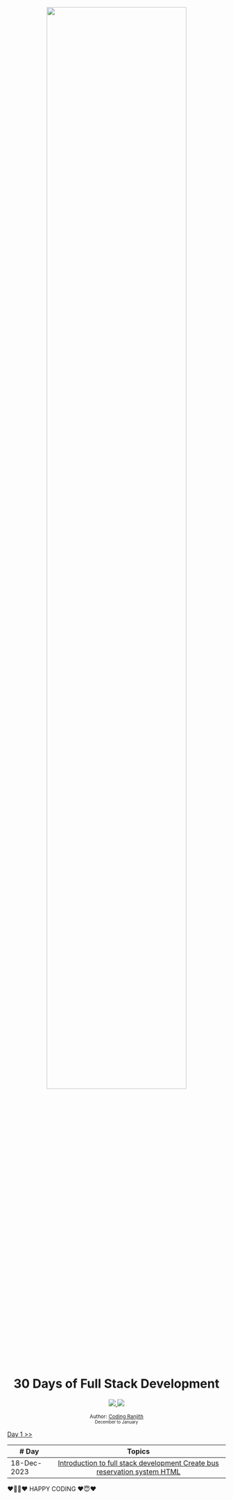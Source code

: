 <div align="center">
<img  height="80%"  src="https://miro.medium.com/v2/resize:fit:828/format:webp/0*cl7fc6pt1MHjIF4K.png" />
</div>

<div align="center">

  <h1> 30 Days of Full Stack Development </h1>
  <a class="header-badge" target="_blank" href="https://www.linkedin.com/in/coding-ranjith-97b6ab238">
  <img src="https://img.shields.io/badge/style--5eba00.svg?label=LinkedIn&logo=linkedin&style=social">
  </a>

  <a class="header-badge" target="_blank" href="https://youtube.com/@coding-ranjith">
  <img src="https://img.shields.io/badge/style--5eba00.svg?label=Youtube&logo=youtube&style=social">
  </a>

<sub>Author: <a href="https://www.linkedin.com/in/coding-ranjith-97b6ab238" target="_blank">Coding Ranjith</a><br>
<small> December to January</small></sub>

</div>


[Day 1 >>](https://github.com/CodingRanjith/30-Days-of-Full-Stack-Development.github.io/Day-1)

| # Day |                                                           Topics                                                            |
| ----- | :-------------------------------------------------------------------------------------------------------------------------: |
| 18-Dec-2023 |  [Introduction to full stack development Create bus reservation system HTML](https://github.com/CodingRanjith/30-Days-of-Full-Stack-Development.github.io/Day-1)





❤️👨‍💻❤️ HAPPY CODING ❤️😇❤️






